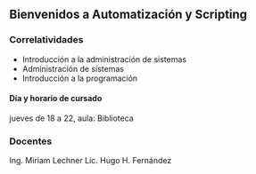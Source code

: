 ## Bienvenidos a Automatización y Scripting
### Correlatividades
- Introducción a la administración de sistemas
- Administración de sistemas
- Introducción a la programación
#### Día y horario de cursado
jueves de 18 a 22, aula: Biblioteca
### Docentes
Ing. Miriam Lechner
Lic. Hugo H. Fernández
